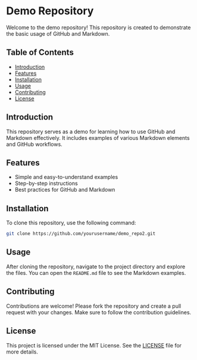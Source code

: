 # Demo Repository

Welcome to the demo repository! This repository is created to demonstrate the basic usage of GitHub and Markdown.

## Table of Contents

- [Introduction](#introduction)
- [Features](#features)
- [Installation](#installation)
- [Usage](#usage)
- [Contributing](#contributing)
- [License](#license)

## Introduction

This repository serves as a demo for learning how to use GitHub and Markdown effectively. It includes examples of various Markdown elements and GitHub workflows.

## Features

- Simple and easy-to-understand examples
- Step-by-step instructions
- Best practices for GitHub and Markdown

## Installation

To clone this repository, use the following command:

```bash
git clone https://github.com/yourusername/demo_repo2.git
```

## Usage

After cloning the repository, navigate to the project directory and explore the files. You can open the `README.md` file to see the Markdown examples.

## Contributing

Contributions are welcome! Please fork the repository and create a pull request with your changes. Make sure to follow the contribution guidelines.

## License

This project is licensed under the MIT License. See the [LICENSE](LICENSE) file for more details.